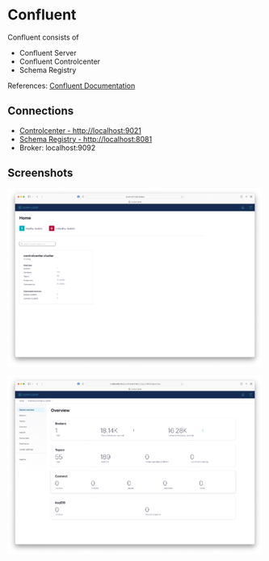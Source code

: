# Confluent

Confluent consists of

- Confluent Server
- Confluent Controlcenter
- Schema Registry

References: [Confluent Documentation](https://docs.confluent.io/platform/current/overview.html)

## Connections

- [Controlcenter - http://localhost:9021](http://localhost:9021)
- [Schema Registry - http://localhost:8081](http://localhost:8081)
- Broker: localhost:9092


## Screenshots

![Confluent Controlcenter](images/confluent_controlcenter_1.png)

![Confluent Controlcenter](images/confluent_controlcenter_2.png)
